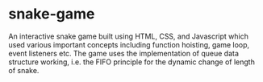 # snake-game
An interactive snake game built using HTML, CSS, and Javascript which used various important concepts including function hoisting, game loop, event listeners etc.
The game uses the implementation of queue data structure working, i.e. the FIFO principle for the dynamic change of length of snake.
